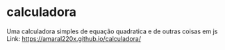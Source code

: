 # calculadora
Uma calculadora simples de equação quadratica e de outras coisas em js
Link:  https://amaral220x.github.io/calculadora/

